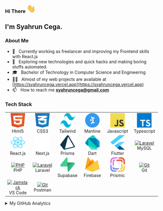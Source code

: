 <h3> Hi There <img src="https://github.com/syahruncega/syahruncega/blob/main/gifs/Hi.gif" width="30"></h3>

## I'm Syahrun Cega.

### About Me

- 🔭 &nbsp; Currently working as freelancer and improving my Frontend skills with React.js
- 🤔 &nbsp; Exploring new technologies and quick hacks and making boring stuffs automated.
- 🎓 &nbsp; Bachelor of Technology in Computer Science and Engineering
- 👨‍💻 &nbsp; Almost of my web projects are available at [https://syahruncega.vercel.app](https://syahruncega.vercel.app)
- 📫 &nbsp; How to reach me **syahruncega@gmail.com**

### Tech Stack

<table align="center">
  <tr>
      <td align="center" width="96">
      <a href="#html5">
        <img src="https://github.com/syahruncega/syahruncega/blob/main/svgs/html.svg" width="48" height="48" alt="Html5" />
      </a>
      <br>Html5
    </td>   
    <td align="center" width="96">
      <a href="#css3">
        <img src="https://github.com/syahruncega/syahruncega/blob/main/svgs/css.svg" width="48" height="48" alt="Css3" />
      </a>
      <br>CSS3
    </td>
     <td align="center" width="96">
      <a href="#bootstrap">
        <img src="https://github.com/syahruncega/syahruncega/blob/main/svgs/tailwind.svg" width="48" height="48" alt="Bootstrap" />
      </a>
      <br>Tailwind
    </td>
     <td align="center" width="96">
      <a href="#mantine">
        <img src="https://github.com/syahruncega/syahruncega/blob/main/svgs/mantine.svg" width="48" height="48" alt="Mantine" />
      </a>
      <br>Mantine
    </td>
     <td align="center" width="96">
      <a href="#js">
        <img src="https://github.com/syahruncega/syahruncega/blob/main/svgs/javascript.svg" width="48" height="48" alt="javascript" />
      </a>
      <br>Javascript
    </td>
     <td align="center" width="96">
      <a href="#ts">
        <img src="https://github.com/syahruncega/syahruncega/blob/main/svgs/typescript.svg" width="48" height="48" alt="typescript" />
      </a>
      <br>Typescript
    </td>      
  </tr>
  
  <tr>
   <td align="center" width="96">
        <a href="#react">
            <img src="https://github.com/syahruncega/syahruncega/blob/main/svgs/react.svg" width="48" height="48"
                alt="react" />
        </a>
        <br>React.js
    </td>
    <td align="center" width="96">
        <a href="#nextjs">
            <img src="https://github.com/syahruncega/syahruncega/blob/main/svgs/nextjs.svg" width="48"
                height="48" alt="nextjs" />
        </a>
        <br>Next.js
    </td>  
     <td align="center" width="96">
      <a href="#prisma">
        <img src="https://github.com/syahruncega/syahruncega/blob/main/svgs/prisma.svg" width="48" height="48" alt="Prisma" />
      </a>
      <br>Prisma
    </td>
    <td align="center" width="96">
      <a href="#dart" >
        <img src="https://github.com/syahruncega/syahruncega/blob/main/svgs/dart.svg" width="48" height="48" alt="Git" />
      </a>
      <br>Dart
    </td>
    <td align="center" width="96">
      <a href="#flutter" >
        <img src="https://github.com/syahruncega/syahruncega/blob/main/svgs/flutter.svg" width="48" height="48" alt="Git" />
      </a>
      <br>Flutter
    </td>
      <td align="center" width="96">
      <a href="#laravel">
        <img src="https://www.logo.wine/a/logo/MySQL/MySQL-Logo.wine.svg" width="48" height="48" alt="Laravel" />
      </a>
      <br>MySQL
    </td>
  </tr>
   <tr>
   <td align="center" width="96">
      <a href="#nuxtjs" >
        <img src="https://i.ibb.co/LzmYpDX/146-1466902-php-logo-png-transparent-php-logo-png-png-removebg-preview.png" width="48" height="48" alt="PHP" />
      </a>
      <br>PHP
    </td>
      <td align="center" width="96">
      <a href="#laravel">
        <img src="https://cdn.worldvectorlogo.com/logos/laravel-2.svg" width="48" height="48" alt="Laravel" />
      </a>
      <br>Laravel
      </td>
      <td align="center" width="96">
      <a href="#supabase" >
        <img src="https://github.com/syahruncega/syahruncega/blob/main/svgs/supabase.svg" width="48" height="48" alt="supabase" />
      </a>
      <br>Supabase
    </td>
     <td align="center" width="96">
      <a href="#firebase">
        <img src="https://github.com/syahruncega/syahruncega/blob/main/svgs/firebase.svg" width="48" height="48" alt="Firebase" />
      </a>
      <br>Firebase
    </td>
     <td align="center" width="96">
      <a href="#prismic">
        <img src="https://github.com/syahruncega/syahruncega/blob/main/svgs/prismic.svg" width="48" height="48" alt="Prismic" />
      </a>
      <br>Prismic
    </td>
      <td align="center" width="96">
      <a href="#git" >
        <img src="https://upload.wikimedia.org/wikipedia/commons/thumb/3/3f/Git_icon.svg/1200px-Git_icon.svg.png" width="48" height="48" alt="Git" />
      </a>
      <br>Git
    </td>
  </tr>
   <tr>
      <td align="center"  width="96">
      <a href="#vscode">
        <img src="https://upload.wikimedia.org/wikipedia/commons/9/9a/Visual_Studio_Code_1.35_icon.svg" width="48" height="48" alt="Jamstack" />
      </a>
      <br>VS Code
    </td>
      <td align="center" width="96">
      <a href="#postman" >
        <img src="https://www.vectorlogo.zone/logos/getpostman/getpostman-icon.svg" width="48" height="48" alt="Git" />
      </a>
      <br>Postman
    </td>
  </tr>
</table>

<details> 
  <summary> My GitHub Analytics </summary>

<p>&nbsp;<img width="100%" height="250px" align="center" src="https://github-readme-stats.vercel.app/api?username=syahruncega&show_icons=true&locale=en&theme=radical" alt="syahruncega" /></p>
<p><img width="100%" height="200px" align="left" src="https://github-readme-stats.vercel.app/api/top-langs?username=syahruncega&show_icons=true&locale=en&layout=compact&theme=radical" alt="syahruncega" /></p>

</details>
